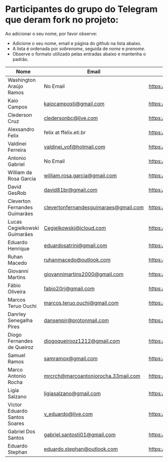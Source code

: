 ﻿# Participantes do grupo do Telegram que deram fork no projeto:

Ao adicionar o seu nome, por favor observe:

* Adicione o seu nome, email e página do github na lista abaixo.
* A lista é ordenada por *sobrenome*, seguida de *nome* e *prenome*.
* Observe o formato utilizado pelas entradas abaixo e mantenha o padrão.

| Nome                          | Email                                 | Github Page                         |
| ----------------------------- | ------------------------------------- | ----------------------------------- |
| Washington Araújo Ramos       | No Email                              | https://github.com/WashingtonARamos |
| Kaio Campos                   | kaiocamposti@gmail.com                | https://github.com/kaiocampos       |
| Clederson Cruz                | cledersonbc@live.com                  | https://github.com/Cledersonbc      |
| Alexsandro Felix              | felix at ffelix.eti.br                | https://github.com/asfelix          |
| Valdinei Ferreira             | valdinei_vof@hotmail.com              | https://github.com/valdinei11       |
| Antonio Gabriel               | No Email                              | https://github.com/presstart        |
| William da Rosa Garcia        | william.rosa.garcia@gmail.com         | https://github.com/phewill          |
| David GesRob                  | david81br@gmail.com                   | https://github.com/david81brs       |
| Cleverton Fernandes Guimarães | clevertonfernandesguimaraes@gmail.com | https://github.com/cfguimaraes      |
| Lucas Cegielkowski Guimarães  | Cegielkowski@icloud.com               | https://github.com/Cegielkowski     |
| Eduardo Henrique              | eduardosatrini@gmail.com              | https://github.com/satrini          |
| Ruhan Macedo                  | ruhanmacedo@outlook.com               | https://github.com/ruhanmacedo      |
| Giovanni Martins              | giovannimartins2000@gmail.com         | https://github.com/GiovanniSM20     |
| Fábio Oliveira                | fabio20rj@gmail.com                   | https://github.com/ffabiorj         |
| Marcos Teruo Ouchi            | marcos.teruo.ouchi@gmail.com          | https://github.com/nixware          |
| Danrley Senegalha Pires       | dansenpir@protonmail.com              | https://github.com/dansenpir        |
| Diogo Fernandes de Queiroz    | diogoqueirooz1212@gmail.com           | https://github.com/Diogo-Queiroz    |
| Samuel Ramos                  | samramox@gmail.com                    | https://github.com/samuelramox      |
| Marco Antonio Rocha           | mrcrch@marcoantoniorocha.33mail.com   | https://github.com/mrcrch           |
| Ligia Salzano                 | ligiasalzano@gmail.com                | https://github.com/ligiasalzano     |
| Victor Eduardo Santos Soares  | v_eduardo@live.com                    | https://github.com/veduardo93       |
| Gabriel Dos Santos            | gabriel.santosti01@gmail.com          | https://github.com/GabrielDS        |
| Eduardo Stephan               | eduardo.stephan@outlook.com           | https://github.com/edustephan       |
  